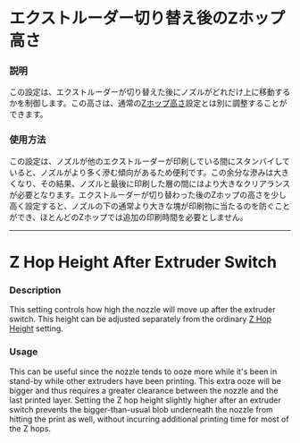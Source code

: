 エクストルーダー切り替え後のZホップ高さ
====
### **説明**
この設定は、エクストルーダーが切り替えた後にノズルがどれだけ上に移動するかを制御します。この高さは、通常の[Zホップ高さ](retraction_hop.md)設定とは別に調整することができます。

### **使用方法**
この設定は、ノズルが他のエクストルーダーが印刷している間にスタンバイしていると、ノズルがより多く滲む傾向があるため便利です。この余分な滲みは大きくなり、その結果、ノズルと最後に印刷した層の間にはより大きなクリアランスが必要となります。エクストルーダーが切り替わった後のZホップの高さを少し高く設定すると、ノズルの下の通常より大きな塊が印刷物に当たるのを防ぐことができ、ほとんどのZホップでは追加の印刷時間を必要としません。

---

Z Hop Height After Extruder Switch 
====
### **Description**
This setting controls how high the nozzle will move up after the extruder switch. This height can be adjusted separately from the ordinary [Z Hop Height](retraction_hop.md) setting.

### **Usage**
This can be useful since the nozzle tends to ooze more while it's been in stand-by while other extruders have been printing. This extra ooze will be bigger and thus requires a greater clearance between the nozzle and the last printed layer. Setting the Z hop height slightly higher after an extruder switch prevents the bigger-than-usual blob underneath the nozzle from hitting the print as well, without incurring additional printing time for most of the Z hops.
